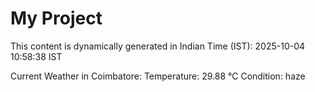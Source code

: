 # My Project

This content is dynamically generated in Indian Time (IST): 2025-10-04 10:58:38 IST


Current Weather in Coimbatore:
Temperature: 29.88 °C
Condition: haze
